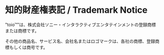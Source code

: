 # 知的財産権表記 / Trademark Notice

"toio™"は、株式会社ソニー・インタラクティブエンタテインメントの登録商標または商標です。

その他の商品名、サービス名、会社名またはロゴマークは、各社の商標、登録商標もしくは商号です。
